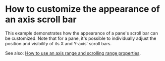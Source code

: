 # How to customize the appearance of an axis scroll bar


<p>This example demonstrates how the appearance of a pane's scroll bar can be customized. Note that for a pane, it's possible to individually adjust the position and visibility of its X and Y-axis' scroll bars.</p><p>See also: <a href="https://www.devexpress.com/Support/Center/p/E1383">How to use an axis range and scrolling range properties</a>.</p>

<br/>


